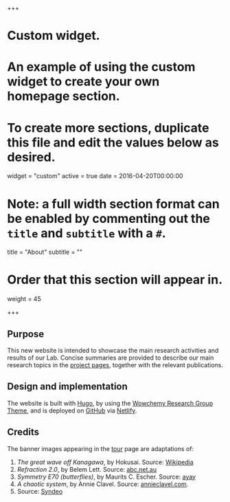 +++
# Custom widget.
# An example of using the custom widget to create your own homepage section.
# To create more sections, duplicate this file and edit the values below as desired.
widget = "custom"
active = true
date = 2016-04-20T00:00:00

# Note: a full width section format can be enabled by commenting out the `title` and `subtitle` with a `#`.
title = "About"
subtitle = ""

# Order that this section will appear in.
weight = 45

+++

## Purpose
This new website is intended to showcase the main research activities and results of our Lab.
Concise summaries are provided to describe our main research topics in the [project pages](/portfolio), together with the relevant publications.

## Design and implementation
The website is built with [Hugo](https://gohugo.io), by using the [Wowchemy Research Group Theme](https://github.com/wowchemy/starter-hugo-research-group), and is deployed on [GitHub](https://github.com) via [Netlify](https://www.netlify.com).

## Credits
The banner images appearing in the [tour](/tout) page are adaptations of:
1. *The great wave off Kanagawa*, by Hokusai. Source: [Wikipedia](https://en.wikipedia.org/wiki/File:Great_Wave_off_Kanagawa2.jpg)
2. *Refraction 2.0*, by Belem Lett.
Source: [abc.net.au](http://www.abc.net.au/news/2010-08-27/belem-letts-painting-refraction-20/956554)
3. *Symmetry E70 (butterflies)*, by Maurits C. Escher. Source: [ayay](http://ayay.co.uk/arts/optical_illusion/m_c_escher/symmetry-watercolor-70-butterfly.jpg)
4. *A chaotic system*, by Annie Clavel.
Source: [annieclavel.com](http://www.annieclavel.com/galleries/ch/ch01).
5. Source: [Syndeo](https://syndeohro.com/benefits-attracting-top-talent/)
